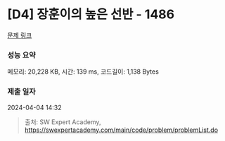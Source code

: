 # [D4] 장훈이의 높은 선반 - 1486 

[문제 링크](https://swexpertacademy.com/main/code/problem/problemDetail.do?contestProbId=AV2b7Yf6ABcBBASw) 

### 성능 요약

메모리: 20,228 KB, 시간: 139 ms, 코드길이: 1,138 Bytes

### 제출 일자

2024-04-04 14:32



> 출처: SW Expert Academy, https://swexpertacademy.com/main/code/problem/problemList.do